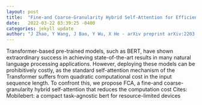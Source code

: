 ```yaml
---
layout: post
title:  "Fine-and Coarse-Granularity Hybrid Self-Attention for Efficient BERT"
date:   2022-03-22 03:39:25 -0400
categories: jekyll update
author: "J Zhao, Y Wang, J Bao, Y Wu, X He - arXiv preprint arXiv:2203.09055, 2022"
---
```

Transformer-based pre-trained models, such as BERT, have shown extraordinary success in achieving state-of-the-art results in many natural language processing applications. However, deploying these models can be prohibitively costly, as the standard self-attention mechanism of the Transformer suffers from quadratic computational cost in the input sequence length. To confront this, we propose FCA, a fine-and coarse-granularity hybrid self-attention that reduces the computation cost Cites: Mobilebert: a compact task-agnostic bert for resource-limited devices
